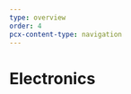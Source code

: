 ```yaml
---
type: overview
order: 4
pcx-content-type: navigation
---
```


# Electronics

<DirectoryListing path="/Electronics"/>
